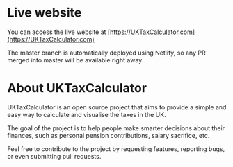 # Live website

You can access the live website at [https://UKTaxCalculator.com](https://UKTaxCalculator.com)

The master branch is automatically deployed using Netlify, so any PR merged into master will be available right away.

# About UKTaxCalculator

UKTaxCalculator is an open source project that aims to provide a simple and easy way to calculate and visualise the taxes in the UK.

The goal of the project is to help people make smarter decisions about their finances, such as personal pension contributions, salary sacrifice, etc.

Feel free to contribute to the project by requesting features, reporting bugs, or even submitting pull requests.
